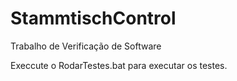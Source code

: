 # StammtischControl
Trabalho de Verificação de Software

Execcute o RodarTestes.bat para executar os testes.